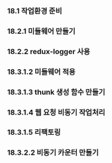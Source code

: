 ### 18.1 작업환경 준비

### 18.2.1 미들웨어 만들기

### 18.2.2 redux-logger 사용

### 18.3.1.2 미들웨어 적용

### 18.3.1.3 thunk 생성 함수 만들기

### 18.3.1.4 웹 요청 비동기 작업처리

### 18.3.1.5 리팩토링

### 18.3.2.2 비동기 카운터 만들기
